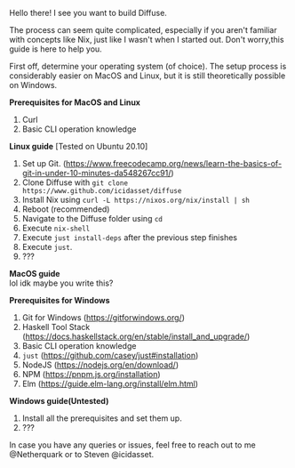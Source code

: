 Hello there! I see you want to build Diffuse.
<p> The process can seem quite complicated, especially if you aren't familiar with concepts like Nix, just like I wasn't when I started out. Don't worry,this guide is here to help you. </p>
<p> First off, determine your operating system (of choice). The setup process is considerably easier on MacOS and Linux, but it is still theoretically possible on Windows. </p>

**Prerequisites for MacOS and Linux**  
1. Curl
2. Basic CLI operation knowledge

**Linux guide** [Tested on Ubuntu 20.10]
1. Set up Git. (https://www.freecodecamp.org/news/learn-the-basics-of-git-in-under-10-minutes-da548267cc91/)
2. Clone Diffuse with `git clone https://www.github.com/icidasset/diffuse`
3. Install Nix using `curl -L https://nixos.org/nix/install | sh`
4. Reboot (recommended)
5. Navigate to the Diffuse folder using `cd`
6. Execute `nix-shell`
7. Execute `just install-deps` after the previous step finishes
8. Execute `just`.
9. ???

**MacOS guide**  
lol idk maybe you write this?

**Prerequisites for Windows**  
1. Git for Windows (https://gitforwindows.org/)
2. Haskell Tool Stack (https://docs.haskellstack.org/en/stable/install_and_upgrade/)
3. Basic CLI operation knowledge
4. `just` (https://github.com/casey/just#installation)
5. NodeJS (https://nodejs.org/en/download/)
6. NPM (https://pnpm.js.org/installation)
7. Elm (https://guide.elm-lang.org/install/elm.html)

**Windows guide(Untested)**  
1. Install all the prerequisites and set them up.
2. ???

In case you have any queries or issues, feel free to reach out to me @Netherquark or to Steven @icidasset.
